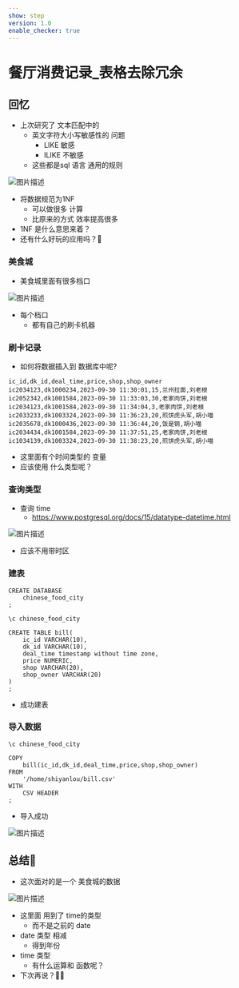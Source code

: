 ```yaml
---
show: step
version: 1.0
enable_checker: true
---
```


#  餐厅消费记录_表格去除冗余  
 
##  回忆

- 上次研究了 文本匹配中的
	- 英文字符大小写敏感性的 问题
		- LIKE 敏感
		- ILIKE 不敏感
	- 这些都是sql 语言 通用的规则

![图片描述](https://doc.shiyanlou.com/courses/uid1190679-20230902-1693645175510)

- 将数据规范为1NF 
	- 可以做很多 计算
	- 比原来的方式 效率提高很多
- 1NF 是什么意思来着？
- 还有什么好玩的应用吗？🤔

### 美食城

- 美食城里面有很多档口

![图片描述](https://doc.shiyanlou.com/courses/uid1190679-20230904-1693790016917)

- 每个档口
	- 都有自己的刷卡机器

### 刷卡记录

- 如何将数据插入到 数据库中呢?

```
ic_id,dk_id,deal_time,price,shop,shop_owner
ic2034123,dk1000234,2023-09-30 11:30:01,15,兰州拉面,刘老根
ic2052342,dk1001584,2023-09-30 11:33:03,30,老家肉饼,刘老根
ic2034123,dk1001584,2023-09-30 11:34:04,3,老家肉饼,刘老根
ic2033233,dk1003324,2023-09-30 11:36:23,20,煎饼虎头军,胡小喵
ic2035678,dk1000436,2023-09-30 11:36:44,20,饭是钢,胡小喵
ic2034434,dk1001584,2023-09-30 11:37:51,25,老家肉饼,刘老根
ic1034139,dk1003324,2023-09-30 11:38:23,20,煎饼虎头军,胡小喵
```

- 这里面有个时间类型的 变量
- 应该使用 什么类型呢？

### 查询类型

- 查询 time 
	- https://www.postgresql.org/docs/15/datatype-datetime.html

![图片描述](https://doc.shiyanlou.com/courses/uid1190679-20230904-1693798214226)

- 应该不用带时区

### 建表

```
CREATE DATABASE 
	chinese_food_city
;

\c chinese_food_city

CREATE TABLE bill(
	ic_id VARCHAR(10),
	dk_id VARCHAR(10),
	deal_time timestamp without time zone,
	price NUMERIC,
	shop VARCHAR(20),
	shop_owner VARCHAR(20)
)
;
```

- 成功建表

### 导入数据

```
\c chinese_food_city

COPY 
	bill(ic_id,dk_id,deal_time,price,shop,shop_owner)
FROM
	'/home/shiyanlou/bill.csv'
WITH
	CSV HEADER
;
```

- 导入成功

![图片描述](https://doc.shiyanlou.com/courses/uid1190679-20230904-1693812157481)

##  总结🤔

- 这次面对的是一个 美食城的数据

![图片描述](https://doc.shiyanlou.com/courses/uid1190679-20230904-1693799698360)

- 这里面 用到了 time的类型
	- 而不是之前的 date
- date 类型 相减 
	- 得到年份
- time 类型 
	- 有什么运算和 函数呢？
- 下次再说？👋🏻
